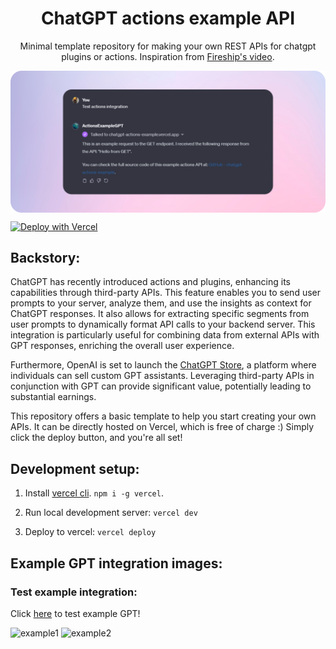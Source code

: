 <div align="center">

# ChatGPT actions example API

Minimal template repository for making your own REST APIs for chatgpt plugins or actions. Inspiration from [Fireship's video](https://www.youtube.com/watch?v=9T_wv6D8PYo).

</div>

<p align="center">
    <img align="center" alt="visitors" src="./readme.png" />
</p>

[![Deploy with Vercel](https://vercel.com/button)](https://vercel.com/new/clone?repository-url=https://github.com/KasperiP/chatgpt-actions-example)

## Backstory:
ChatGPT has recently introduced actions and plugins, enhancing its capabilities through third-party APIs. This feature enables you to send user prompts to your server, analyze them, and use the insights as context for ChatGPT responses. It also allows for extracting specific segments from user prompts to dynamically format API calls to your backend server. This integration is particularly useful for combining data from external APIs with GPT responses, enriching the overall user experience.

Furthermore, OpenAI is set to launch the [ChatGPT Store](https://www.theverge.com/2024/1/4/24025610/openai-gpt-store-ai-agent-delay), a platform where individuals can sell custom GPT assistants. Leveraging third-party APIs in conjunction with GPT can provide significant value, potentially leading to substantial earnings.

This repository offers a basic template to help you start creating your own APIs. It can be directly hosted on Vercel, which is free of charge :) Simply click the deploy button, and you're all set!

## Development setup:

1) Install [vercel cli](https://vercel.com/docs/cli). `npm i -g vercel`.

2) Run local development server:
`vercel dev`

3) Deploy to vercel:
`vercel deploy`

## Example GPT integration images:

### Test example integration:
Click [here](https://chat.openai.com/g/g-h6MedbsaF-actionsexamplegpt) to test example GPT!

![example1](https://github.com/KasperiP/chatgpt-actions-example/assets/26027985/c406cb8f-47c0-4c08-9817-d5fa4fdfa517)
![example2](https://github.com/KasperiP/chatgpt-actions-example/assets/26027985/c158f280-4b4c-4557-aec4-7d91daa04783)


